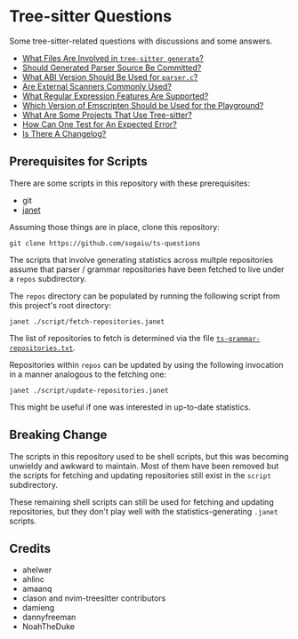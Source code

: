 # Tree-sitter Questions

Some tree-sitter-related questions with discussions and some answers.

* [What Files Are Involved in `tree-sitter
  generate`?](questions/generate-subcommand-files/README.md)
* [Should Generated Parser Source Be
  Committed?](questions/should-parser-source-be-committed/README.md)
* [What ABI Version Should Be Used for
  `parser.c`?](questions/what-abi-level-should-be-used/README.md)
* [Are External Scanners Commonly
  Used?](questions/are-external-scanners-common/README.md)
* [What Regular Expression Features Are
  Supported?](questions/what-regex-features-are-supported/README.md)
* [Which Version of Emscripten Should be Used for the
  Playground?](questions/which-version-of-emscripten-should-be-used-for-the-playground/README.md)
* [What Are Some Projects That Use
  Tree-sitter?](questions/what-are-some-projects-that-use-tree-sitter/README.md)
* [How Can One Test for An Expected
  Error?](questions/how-to-test-for-an-expected-error/README.md)
* [Is There A Changelog?](questions/is-there-a-changelog/README.md)

## Prerequisites for Scripts

There are some scripts in this repository with these prerequisites:

* git
* [janet](https://github.com/janet-lang/janet)

Assuming those things are in place, clone this repository:

```
git clone https://github.com/sogaiu/ts-questions
```

The scripts that involve generating statistics across multple
repositories assume that parser / grammar repositories have been
fetched to live under a `repos` subdirectory.

The `repos` directory can be populated by running the following script
from this project's root directory:

```
janet ./script/fetch-repositories.janet
```

The list of repositories to fetch is determined via the file
[`ts-grammar-repositories.txt`](ts-grammar-repositories.txt).

Repositories within `repos` can be updated by using the following
invocation in a manner analogous to the fetching one:

```
janet ./script/update-repositories.janet
```

This might be useful if one was interested in up-to-date statistics.

## Breaking Change

The scripts in this repository used to be shell scripts, but this was
becoming unwieldy and awkward to maintain.  Most of them have been
removed but the scripts for fetching and updating repositories still
exist in the `script` subdirectory.

These remaining shell scripts can still be used for fetching and
updating repositories, but they don't play well with the
statistics-generating `.janet` scripts.

## Credits

* ahelwer
* ahlinc
* amaanq
* clason and nvim-treesitter contributors
* damieng
* dannyfreeman
* NoahTheDuke

